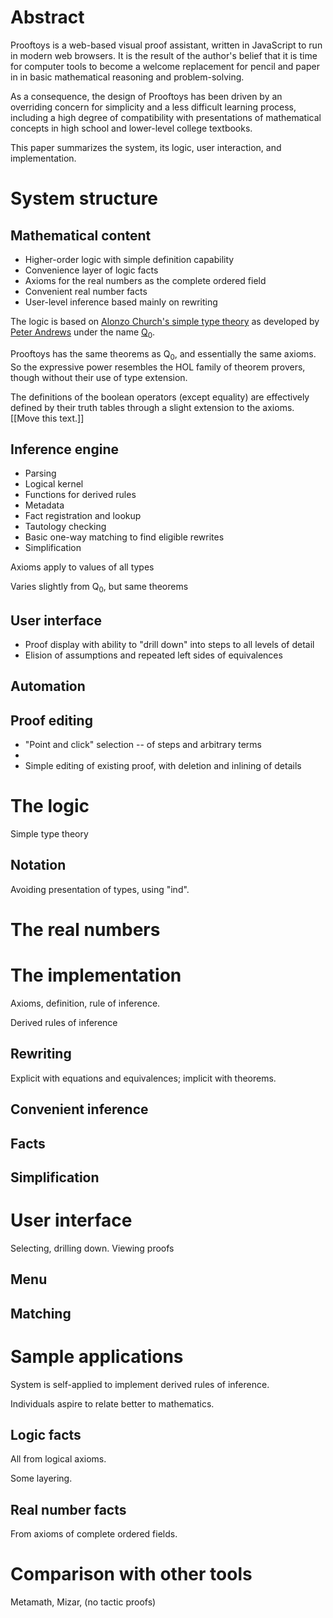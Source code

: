 # Abstract 

Prooftoys is a web-based visual proof assistant, written in JavaScript
to run in modern web browsers.  It is the result
of the author's belief that it is time for
computer tools to become a welcome replacement for
pencil and paper in in basic mathematical reasoning
and problem-solving.

As a consequence, the design of Prooftoys has been
driven by an overriding concern for simplicity and 
a less difficult learning process, including a high degree of compatibility
with presentations of mathematical
concepts in high school and lower-level college textbooks.

This paper summarizes the system, its logic, user interaction, and implementation.

# System structure

## Mathematical content

- Higher-order logic with simple definition capability
- Convenience layer of logic facts 
- Axioms for the real numbers as the complete ordered field
- Convenient real number facts
- User-level inference based mainly on rewriting

The logic is based on
[Alonzo Church's simple type theory](http://plato.stanford.edu/entries/type-theory-church/)
as developed by [Peter Andrews](http://gtps.math.cmu.edu/andrews.html)
under the name [Q<sub>0</sub>](http://en.wikipedia.org/wiki/Q_zero).

Prooftoys has the same theorems as Q$_0$, and essentially the same axioms.
So the expressive power resembles the HOL family of theorem provers, though
without their use of type extension.

The definitions of the boolean operators (except equality) are effectively
defined by their truth tables through a slight extension to the axioms. [[Move this text.]]

## Inference engine

- Parsing
- Logical kernel
- Functions for derived rules
- Metadata
- Fact registration and lookup
- Tautology checking
- Basic one-way matching to find eligible rewrites
- Simplification

Axioms apply to values of all types

Varies slightly from Q$_0$, but same theorems

## User interface

- Proof display with ability to "drill down" into steps to
  all levels of detail
- Elision of assumptions and repeated left sides of equivalences

## Automation

## Proof editing

- "Point and click" selection -- of steps and arbitrary terms
- 
- Simple editing of existing proof, with deletion and inlining of details

# The logic

Simple type theory

## Notation

Avoiding presentation of types, using "ind".

# The real numbers

# The implementation

Axioms, definition, rule of inference.

Derived rules of inference

## Rewriting

Explicit with equations and equivalences; implicit with theorems.

## Convenient inference

## Facts

## Simplification

# User interface

Selecting, drilling down.
Viewing proofs

## Menu

## Matching

# Sample applications

System is self-applied to implement derived rules of inference.

Individuals aspire to relate better to mathematics.

## Logic facts

All from logical axioms.

Some layering.

## Real number facts

From axioms of complete ordered fields.

# Comparison with other tools

Metamath, Mizar, (no tactic proofs)


<!--stackedit_data:
eyJwcm9wZXJ0aWVzIjoiZXh0ZW5zaW9uczpcbiAgcHJlc2V0Oi
BkZWZhdWx0XG4gIG1hcmtkb3duOlxuICAgIGJyZWFrczogZmFs
c2VcbiAgICBzdWI6IHRydWVcbiAgICBzdXA6IHRydWVcbiIsIm
hpc3RvcnkiOlstMjU3MTg2Njc3LDEzMzk5MjA5NDAsMzY0NzI2
NDY0LDMwMzMzNzY0NCw1OTc3ODE1OTMsODEwNzk2NzIzLC0yMD
cyNzkxODU3LDEzMjkyNDk1ODEsLTE3MjA0NjkyMDNdfQ==
-->